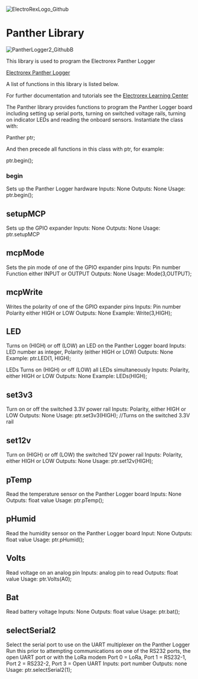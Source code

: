 
![ElectroRexLogo_Github](https://github.com/user-attachments/assets/c46993d4-a2e9-4d48-a9d2-b3c85fddbec2)

# Panther Library


![PantherLogger2_GithubB](https://github.com/user-attachments/assets/c530cc08-f9d0-4673-95eb-7aa9acbb40bd)

This library is used to program the Electrorex Panther Logger 

[Electrorex Panther Logger](https://electrorex.io/shop/ols/products/electrorex-iot-loggerone)

A list of functions in this library is listed below.

For further documentation and tutorials see the [Electrorex Learning Center](https://electrorex.io/pantherlogger-tutorials) 

The Panther library provides functions to program the Panther Logger board including setting up serial ports, turning on switched voltage rails, turning on indicator LEDs and reading the onboard sensors. Instantiate the class with: 
	
Panther ptr;

And then precede all functions in this class with ptr, for example:
	
ptr.begin();

### begin
Sets up the Panther Logger hardware
Inputs: None
Outputs: None
Usage:  ptr.begin();

## setupMCP
Sets up the GPIO expander
Inputs: None
Outputs: None
Usage: ptr.setupMCP

## mcpMode
Sets the pin mode of one of the GPIO expander pins
Inputs:
Pin number
Function either INPUT or OUTPUT
Outputs: None
Usage: Mode(3,OUTPUT);

## mcpWrite
Writes the polarity of one of the GPIO expander pins
Inputs:
Pin number
Polarity either HIGH or LOW
Outputs: None
Example:
Write(3,HIGH);

## LED
Turns on (HIGH) or off (LOW) an LED on the Panther Logger board
Inputs: LED number as integer, Polarity (either HIGH or LOW)
Outputs: None
Example: ptr.LED(1, HIGH);

LEDs
Turns on (HIGH) or off (LOW) all LEDs simultaneously
Inputs: Polarity, either HIGH or LOW
Outputs: None
Example: LEDs(HIGH);

## set3v3
Turn on or off the switched 3.3V power rail
Inputs: Polarity, either HIGH or LOW
Outputs: None
Usage: ptr.set3v3(HIGH); //Turns on the switched 3.3V rail

## set12v
Turn on (HIGH) or off (LOW) the switched 12V power rail
Inputs: Polarity, either HIGH or LOW
Outputs: None
Usage: ptr.set12v(HIGH);

## pTemp
Read the temperature sensor on the Panther Logger board
Inputs: None
Outputs: float value
Usage: ptr.pTemp();

## pHumid
Read the humidity sensor on the Panther Logger board
Input: None
Outputs: float value
Usage: ptr.pHumid();

## Volts
Read voltage on an analog pin
Inputs: analog pin to read 
Outputs: float value
Usage: ptr.Volts(A0);

## Bat
Read battery voltage
Inputs: None
Outputs: float value
Usage: ptr.bat();

## selectSerial2
Select the serial port to use on the UART multiplexer on the Panther Logger 
Run this prior to attempting communications on one of the RS232 ports, the open UART port or with the LoRa modem
Port 0 = LoRa, Port 1 = RS232-1, Port 2 = RS232-2, Port 3 = Open UART
Inputs: port number
Outputs: none
Usage: ptr.selectSerial2(1);


